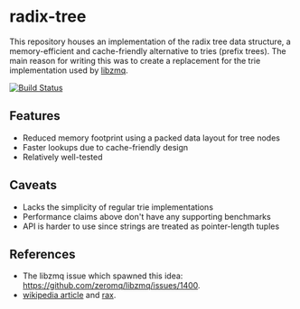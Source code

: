 radix-tree
==========

This repository houses an implementation of the radix tree data structure, a
memory-efficient and cache-friendly alternative to tries (prefix trees). The
main reason for writing this was to create a replacement for the trie
implementation used by [libzmq](https://github.com/zeromq/libzmq).

[![Build Status](https://travis-ci.org/ssbl/radix-tree.svg?branch=master)](https://travis-ci.org/ssbl/radix-tree)

## Features

- Reduced memory footprint using a packed data layout for tree nodes
- Faster lookups due to cache-friendly design
- Relatively well-tested

## Caveats

- Lacks the simplicity of regular trie implementations
- Performance claims above don't have any supporting benchmarks
- API is harder to use since strings are treated as pointer-length tuples

## References

- The libzmq issue which spawned this idea:
  https://github.com/zeromq/libzmq/issues/1400.
- [wikipedia article](https://en.wikipedia.org/wiki/Radix_tree) and
  [rax](https://github.com/antirez/rax).
